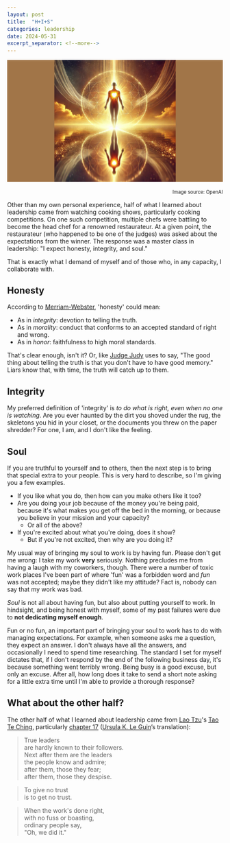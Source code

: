 ```yaml
---
layout: post
title:  "H+I+S"
categories: leadership
date: 2024-05-31
excerpt_separator: <!--more-->
---
```

![Honesty, integrity, and soul](/assets/images/h-i-s.jpeg)
<div style="font-size: 0.8em; text-align: right">Image source: OpenAI</div>

Other than my own personal experience, half of what I learned about leadership came from watching cooking shows, particularly cooking competitions. On one such competition, multiple chefs were battling to become the head chef for a renowned restaurateur. At a given point, the restaurateur (who happened to be one of the judges) was asked about the expectations from the winner. The response was a master class in leadership: "I expect honesty, integrity, and soul."
<!--more-->

That is exactly what I demand of myself and of those who, in any capacity, I collaborate with.

## Honesty

According to [Merriam-Webster](https://www.merriam-webster.com/thesaurus/honesty), 'honesty' could mean:
* As in *integrity*: devotion to telling the truth.
* As in *morality*: conduct that conforms to an accepted standard of right and wrong.
* As in *honor*: faithfulness to high moral standards.

That's clear enough, isn't it? Or, like [Judge Judy](https://en.wikipedia.org/wiki/Judge_Judy) uses to say, "The good thing about telling the truth is that you don't have to have good memory." Liars know that, with time, the truth will catch up to them.

## Integrity

My preferred definition of 'integrity' is *to do what is right, even when no one is watching*. Are you ever haunted by the dirt you shoved under the rug, the skeletons you hid in your closet, or the documents you threw on the paper shredder? For one, I am, and I don't like the feeling.

## Soul

If you are truthful to yourself and to others, then the next step is to bring that special extra to your people. This is very hard to describe, so I'm giving you a few examples.
* If you like what you do, then how can you make others like it too?
* Are you doing your job because of the money you're being paid, because it's what makes you get off the bed in the morning, or because you believe in your mission and your capacity?
  * Or all of the above?
* If you're excited about what you're doing, does it show?
  * But if you're not excited, then why are you doing it?

My usual way of bringing my soul to work is by having fun. Please don't get me wrong: I take my work **very** seriously. Nothing precludes me from having a laugh with my coworkers, though. There were a number of toxic work places I've been part of where 'fun' was a forbidden word and *fun* was not accepted; maybe they didn't like my attitude? Fact is, nobody can say that my work was bad.

*Soul* is not all about having fun, but also about putting yourself to work. In hindsight, and being honest with myself, some of my past failures were due to **not dedicating myself enough**.

Fun or no fun, an important part of bringing your soul to work has to do with managing expectations. For example, when someone asks me a question, they expect an answer. I don't always have all the answers, and occasionally I need to spend time researching. The standard I set for myself dictates that, if I don't respond by the end of the following business day, it's because something went terribly wrong. Being busy is a good excuse, but only an excuse. After all, how long does it take to send a short note asking for a little extra time until I'm able to provide a thorough response?

## What about the other half?

The other half of what I learned about leadership came from [Lao Tzu](https://en.wikipedia.org/wiki/Laozi)'s [Tao Te Ching](https://en.wikipedia.org/wiki/Tao_Te_Ching), particularly [chapter 17](https://embeddedartistry.com/blog/2018/07/09/leadership-advice-from-the-tao-te-ching/) ([Ursula K. Le Guin](https://www.ursulakleguin.com/)’s translation):

> True leaders  
> are hardly known to their followers.  
> Next after them are the leaders  
> the people know and admire;  
> after them, those they fear;  
> after them, those they despise.

> To give no trust  
> is to get no trust.

> When the work's done right,  
> with no fuss or boasting,  
> ordinary people say,  
> "Oh, we did it."
